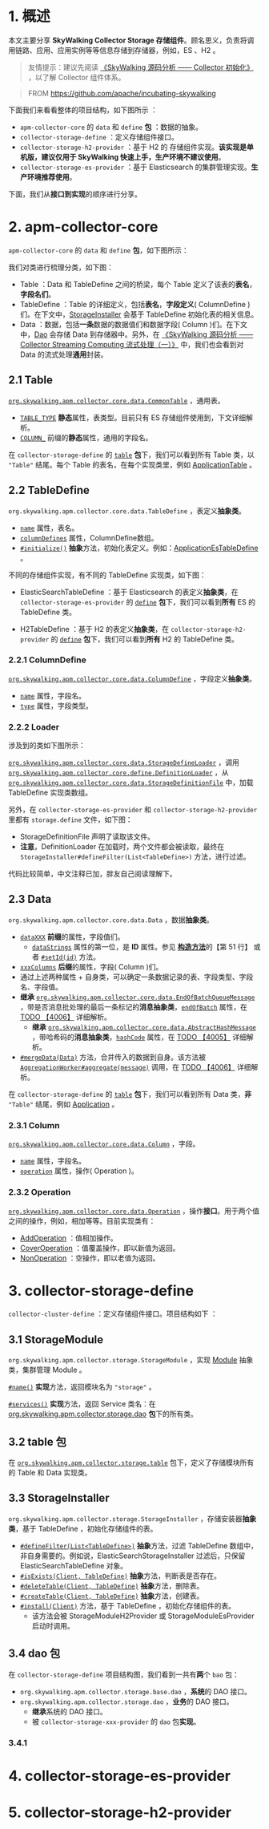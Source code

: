 # 1. 概述

本文主要分享 **SkyWalking Collector Storage 存储组件**。顾名思义，负责将调用链路、应用、应用实例等等信息存储到存储器，例如，ES 、H2 。

> 友情提示：建议先阅读 [《SkyWalking 源码分析 —— Collector 初始化》](http://www.iocoder.cn/SkyWalking/collector-init/?self) ，以了解 Collector 组件体系。

> FROM https://github.com/apache/incubating-skywalking  
> [](http://www.iocoder.cn/images/SkyWalking/2020_08_20/01.jpeg)

下面我们来看看整体的项目结构，如下图所示 ：

[](http://www.iocoder.cn/images/SkyWalking/2020_08_20/02.png)

* `apm-collector-core` 的 `data` 和 `define` **包** ：数据的抽象。 
* `collector-storage-define` ：定义存储组件接口。
* `collector-storage-h2-provider` ：基于 H2 的 存储组件实现。**该实现是单机版，建议仅用于 SkyWalking 快速上手，生产环境不建议使用**。
* `collector-storage-es-provider` ：基于 Elasticsearch 的集群管理实现。**生产环境推荐使用**。

下面，我们从**接口到实现**的顺序进行分享。

# 2. apm-collector-core

`apm-collector-core` 的 `data` 和 `define` **包**，如下图所示：[](http://www.iocoder.cn/images/SkyWalking/2020_08_20/03.png)

我们对类进行梳理分类，如下图：[](http://www.iocoder.cn/images/SkyWalking/2020_08_20/04.png)

* Table ：Data 和 TableDefine 之间的桥梁，每个 Table 定义了该表的**表名**，**字段名们**。
* TableDefine ：Table 的详细定义，包括**表名**，**字段定义**( ColumnDefine )们。在下文中，[StorageInstaller](https://github.com/apache/incubator-skywalking/blob/15328202b8b7df89a609885d9110361ff29ce668/apm-collector/apm-collector-storage/collector-storage-define/src/main/java/org/apache/skywalking/apm/collector/storage/StorageInstaller.java) 会基于 TableDefine 初始化表的相关信息。
* Data ：数据，包括**一条**数据的数据值们和数据字段( Column )们。在下文中，[Dao](https://github.com/apache/incubator-skywalking/blob/15328202b8b7df89a609885d9110361ff29ce668/apm-collector/apm-collector-storage/collector-storage-define/src/main/java/org/apache/skywalking/apm/collector/storage/base/dao/DAO.java) 会存储 Data 到存储器中。另外，在 [《SkyWalking 源码分析 —— Collector Streaming Computing 流式处理（一）》](http://www.iocoder.cn/SkyWalking/collector-streaming-first/?self) 中，我们也会看到对 Data 的流式处理**通用**封装。

## 2.1 Table

[`org.skywalking.apm.collector.core.data.CommonTable`](https://github.com/YunaiV/skywalking/blob/beebd8f8f419ca0b25dc086c71a9b1c580a083d4/apm-collector/apm-collector-core/src/main/java/org/skywalking/apm/collector/core/data/CommonTable.java) ，通用表。

* [`TABLE_TYPE`](https://github.com/YunaiV/skywalking/blob/beebd8f8f419ca0b25dc086c71a9b1c580a083d4/apm-collector/apm-collector-core/src/main/java/org/skywalking/apm/collector/core/data/CommonTable.java#L33) **静态**属性，表类型。目前只有 ES 存储组件使用到，下文详细解析。
* [`COLUMN_`](https://github.com/YunaiV/skywalking/blob/beebd8f8f419ca0b25dc086c71a9b1c580a083d4/apm-collector/apm-collector-core/src/main/java/org/skywalking/apm/collector/core/data/CommonTable.java#L37) 前缀的**静态**属性，通用的字段名。

在 `collector-storage-define` 的 [`table`](https://github.com/YunaiV/skywalking/tree/beebd8f8f419ca0b25dc086c71a9b1c580a083d4/apm-collector/apm-collector-storage/collector-storage-define/src/main/java/org/skywalking/apm/collector/storage/table) **包**下，我们可以看到所有 Table 类，以 `"Table"` 结尾。每个 Table 的表名，在每个实现类里，例如 [ApplicationTable](https://github.com/YunaiV/skywalking/blob/beebd8f8f419ca0b25dc086c71a9b1c580a083d4/apm-collector/apm-collector-storage/collector-storage-define/src/main/java/org/skywalking/apm/collector/storage/table/register/ApplicationTable.java) 。

## 2.2 TableDefine

`org.skywalking.apm.collector.core.data.TableDefine` ，表定义**抽象类**。

* [`name`](https://github.com/YunaiV/skywalking/blob/beebd8f8f419ca0b25dc086c71a9b1c580a083d4/apm-collector/apm-collector-core/src/main/java/org/skywalking/apm/collector/core/data/TableDefine.java#L34) 属性，表名。
* [`columnDefines`](https://github.com/YunaiV/skywalking/blob/beebd8f8f419ca0b25dc086c71a9b1c580a083d4/apm-collector/apm-collector-core/src/main/java/org/skywalking/apm/collector/core/data/TableDefine.java#L38) 属性，ColumnDefine数组。
* [`#initialize()`](https://github.com/YunaiV/skywalking/blob/578ea4f66f11bdfe5dcda25f574a1ed57ca47d24/apm-collector/apm-collector-core/src/main/java/org/skywalking/apm/collector/core/data/TableDefine.java#L48) **抽象**方法，初始化表定义。例如：[ApplicationEsTableDefine](https://github.com/YunaiV/skywalking/blob/578ea4f66f11bdfe5dcda25f574a1ed57ca47d24/apm-collector/apm-collector-storage/collector-storage-es-provider/src/main/java/org/skywalking/apm/collector/storage/es/define/ApplicationEsTableDefine.java#L38) 。

不同的存储组件实现，有不同的 TableDefine 实现类，如下图：[](http://www.iocoder.cn/images/SkyWalking/2020_08_20/05.png)

* ElasticSearchTableDefine ：基于 Elasticsearch 的表定义**抽象类**，在 `collector-storage-es-provider` 的 [`define`](https://github.com/YunaiV/skywalking/tree/beebd8f8f419ca0b25dc086c71a9b1c580a083d4/apm-collector/apm-collector-storage/collector-storage-es-provider/src/main/java/org/skywalking/apm/collector/storage/es/define) **包**下，我们可以看到**所有** ES 的 TableDefine 类。

* H2TableDefine ：基于 H2 的表定义**抽象类**，在 `collector-storage-h2-provider` 的 [`define`](https://github.com/YunaiV/skywalking/tree/beebd8f8f419ca0b25dc086c71a9b1c580a083d4/apm-collector/apm-collector-storage/collector-storage-h2-provider/src/main/java/org/skywalking/apm/collector/storage/h2/define) **包**下，我们可以看到**所有** H2 的 TableDefine 类。

### 2.2.1 ColumnDefine

 [`org.skywalking.apm.collector.core.data.ColumnDefine`](https://github.com/YunaiV/skywalking/blob/beebd8f8f419ca0b25dc086c71a9b1c580a083d4/apm-collector/apm-collector-core/src/main/java/org/skywalking/apm/collector/core/data/ColumnDefine.java) ，字段定义**抽象类**。

* [`name`](https://github.com/YunaiV/skywalking/blob/beebd8f8f419ca0b25dc086c71a9b1c580a083d4/apm-collector/apm-collector-core/src/main/java/org/skywalking/apm/collector/core/data/ColumnDefine.java#L31) 属性，字段名。
* [`type`](https://github.com/YunaiV/skywalking/blob/beebd8f8f419ca0b25dc086c71a9b1c580a083d4/apm-collector/apm-collector-core/src/main/java/org/skywalking/apm/collector/core/data/ColumnDefine.java#L35) 属性，字段类型。

### 2.2.2 Loader

涉及到的类如下图所示：[](http://www.iocoder.cn/images/SkyWalking/2020_08_20/06.png)

[`org.skywalking.apm.collector.core.data.StorageDefineLoader`](https://github.com/YunaiV/skywalking/blob/0aa5e6a49c1f29b43824ebabf6bb7d76b80e3eb7/apm-collector/apm-collector-core/src/main/java/org/skywalking/apm/collector/core/data/StorageDefineLoader.java) ，调用 [`org.skywalking.apm.collector.core.define.DefinitionLoader`](https://github.com/YunaiV/skywalking/blob/0aa5e6a49c1f29b43824ebabf6bb7d76b80e3eb7/apm-collector/apm-collector-core/src/main/java/org/skywalking/apm/collector/core/define/DefinitionLoader.java) ，从 [`org.skywalking.apm.collector.core.data.StorageDefinitionFile`](https://github.com/YunaiV/skywalking/blob/0aa5e6a49c1f29b43824ebabf6bb7d76b80e3eb7/apm-collector/apm-collector-core/src/main/java/org/skywalking/apm/collector/core/data/StorageDefinitionFile.java) 中，加载 TableDefine 实现类数组。

另外，在 `collector-storage-es-provider` 和 `collector-storage-h2-provider` 里都有 `storage.define` 文件，如下图：[](http://www.iocoder.cn/images/SkyWalking/2020_08_20/07.png)

* StorageDefinitionFile 声明了读取该文件。
* **注意**，DefinitionLoader 在加载时，两个文件都会被读取，最终在 `StorageInstaller#defineFilter(List<TableDefine>)` 方法，进行过滤。

代码比较简单，中文注释已加，胖友自己阅读理解下。

## 2.3 Data

`org.skywalking.apm.collector.core.data.Data`  ，数据**抽象类**。

* [`dataXXX`]() **前缀**的属性，字段值们。
    * [`dataStrings`](https://github.com/YunaiV/skywalking/blob/445bf9da669784b28d24f2e31576d3b0673c2852/apm-collector/apm-collector-core/src/main/java/org/skywalking/apm/collector/core/data/Data.java#L30) 属性的第一位，是 **ID** 属性。参见 [**构造方法**](https://github.com/YunaiV/skywalking/blob/445bf9da669784b28d24f2e31576d3b0673c2852/apm-collector/apm-collector-core/src/main/java/org/skywalking/apm/collector/core/data/Data.java#L51)的【第 51 行】 或者 [`#setId(id)`](https://github.com/YunaiV/skywalking/blob/445bf9da669784b28d24f2e31576d3b0673c2852/apm-collector/apm-collector-core/src/main/java/org/skywalking/apm/collector/core/data/Data.java#L142) 方法。
* [`xxxColumns`]() **后缀**的属性，字段( Column )们。
* 通过上述两种属性 + 自身类，可以确定一条数据记录的表、字段类型、字段名、字段值。
* **继承** [`org.skywalking.apm.collector.core.data.EndOfBatchQueueMessage`](https://github.com/YunaiV/skywalking/blob/445bf9da669784b28d24f2e31576d3b0673c2852/apm-collector/apm-collector-core/src/main/java/org/skywalking/apm/collector/core/data/EndOfBatchQueueMessage.java) ，带是否消息批处理的最后一条标记的**消息抽象类**，[`endOfBatch`](https://github.com/YunaiV/skywalking/blob/445bf9da669784b28d24f2e31576d3b0673c2852/apm-collector/apm-collector-core/src/main/java/org/skywalking/apm/collector/core/data/EndOfBatchQueueMessage.java#L31) 属性，在 [TODO 【4006】]() 详细解析。
    * **继承** [`org.skywalking.apm.collector.core.data.AbstractHashMessage`](https://github.com/YunaiV/skywalking/blob/445bf9da669784b28d24f2e31576d3b0673c2852/apm-collector/apm-collector-core/src/main/java/org/skywalking/apm/collector/core/data/AbstractHashMessage.java) ，带哈希码的**消息抽象类**，[`hashCode`](https://github.com/YunaiV/skywalking/blob/445bf9da669784b28d24f2e31576d3b0673c2852/apm-collector/apm-collector-core/src/main/java/org/skywalking/apm/collector/core/data/AbstractHashMessage.java#L38) 属性，在 [TODO 【4005】]() 详细解析。
* [`#mergeData(Data)`](https://github.com/YunaiV/skywalking/blob/445bf9da669784b28d24f2e31576d3b0673c2852/apm-collector/apm-collector-core/src/main/java/org/skywalking/apm/collector/core/data/Data.java#L154) 方法，合并传入的数据到自身。该方法被 [`AggregationWorker#aggregate(message)`](https://github.com/YunaiV/skywalking/blob/445bf9da669784b28d24f2e31576d3b0673c2852/apm-collector/apm-collector-stream/src/main/java/org/skywalking/apm/collector/stream/worker/impl/AggregationWorker.java#L94) 调用，在 [TODO 【4006】]() 详细解析。

在 `collector-storage-define` 的 [`table`](https://github.com/YunaiV/skywalking/tree/beebd8f8f419ca0b25dc086c71a9b1c580a083d4/apm-collector/apm-collector-storage/collector-storage-define/src/main/java/org/skywalking/apm/collector/storage/table) **包**下，我们可以看到所有 Data 类，**非** `"Table"` 结尾，例如 [Application](https://github.com/YunaiV/skywalking/blob/beebd8f8f419ca0b25dc086c71a9b1c580a083d4/apm-collector/apm-collector-storage/collector-storage-define/src/main/java/org/skywalking/apm/collector/storage/table/register/Application.java) 。

### 2.3.1 Column

[`org.skywalking.apm.collector.core.data.Column`](https://github.com/YunaiV/skywalking/blob/445bf9da669784b28d24f2e31576d3b0673c2852/apm-collector/apm-collector-core/src/main/java/org/skywalking/apm/collector/core/data/Column.java) ，字段。

* [`name`](https://github.com/YunaiV/skywalking/blob/445bf9da669784b28d24f2e31576d3b0673c2852/apm-collector/apm-collector-core/src/main/java/org/skywalking/apm/collector/core/data/Column.java#L31) 属性，字段名。
* [`operation`](https://github.com/YunaiV/skywalking/blob/445bf9da669784b28d24f2e31576d3b0673c2852/apm-collector/apm-collector-core/src/main/java/org/skywalking/apm/collector/core/data/Column.java#L35) 属性，操作( Operation )。

### 2.3.2 Operation

[`org.skywalking.apm.collector.core.data.Operation`](https://github.com/YunaiV/skywalking/blob/445bf9da669784b28d24f2e31576d3b0673c2852/apm-collector/apm-collector-core/src/main/java/org/skywalking/apm/collector/core/data/Operation.java) ，操作**接口**。用于两个值之间的操作，例如，相加等等。目前实现类有：

* [AddOperation](https://github.com/YunaiV/skywalking/blob/445bf9da669784b28d24f2e31576d3b0673c2852/apm-collector/apm-collector-core/src/main/java/org/skywalking/apm/collector/core/data/operator/AddOperation.java) ：值相加操作。
* [CoverOperation](https://github.com/YunaiV/skywalking/blob/445bf9da669784b28d24f2e31576d3b0673c2852/apm-collector/apm-collector-core/src/main/java/org/skywalking/apm/collector/core/data/operator/CoverOperation.java) ：值覆盖操作，即以新值为返回。
* [NonOperation](https://github.com/YunaiV/skywalking/blob/445bf9da669784b28d24f2e31576d3b0673c2852/apm-collector/apm-collector-core/src/main/java/org/skywalking/apm/collector/core/data/operator/NonOperation.java) ：空操作，即以老值为返回。

# 3. collector-storage-define

`collector-cluster-define` ：定义存储组件接口。项目结构如下 ：

[](http://www.iocoder.cn/images/SkyWalking/2020_08_20/08.png)

## 3.1 StorageModule

`org.skywalking.apm.collector.storage.StorageModule` ，实现 [Module](https://github.com/YunaiV/skywalking/blob/40823179d7228207b06b603b9a1c09dfc4f78593/apm-collector/apm-collector-core/src/main/java/org/skywalking/apm/collector/core/module/Module.java) 抽象类，集群管理 Module 。

[`#name()`](https://github.com/YunaiV/skywalking/blob/445bf9da669784b28d24f2e31576d3b0673c2852/apm-collector/apm-collector-storage/collector-storage-define/src/main/java/org/skywalking/apm/collector/storage/StorageModule.java#L67) **实现**方法，返回模块名为 `"storage"` 。

[`#services()`](https://github.com/YunaiV/skywalking/blob/445bf9da669784b28d24f2e31576d3b0673c2852/apm-collector/apm-collector-storage/collector-storage-define/src/main/java/org/skywalking/apm/collector/storage/StorageModule.java#L71) **实现**方法，返回 Service 类名：在 [org.skywalking.apm.collector.storage.dao](https://github.com/YunaiV/skywalking/tree/445bf9da669784b28d24f2e31576d3b0673c2852/apm-collector/apm-collector-storage/collector-storage-define/src/main/java/org/skywalking/apm/collector/storage/dao) **包**下的所有类。

## 3.2 table 包

在 [`org.skywalking.apm.collector.storage.table`](https://github.com/YunaiV/skywalking/tree/445bf9da669784b28d24f2e31576d3b0673c2852/apm-collector/apm-collector-storage/collector-storage-define/src/main/java/org/skywalking/apm/collector/storage/table) 包下，定义了存储模块所有的 Table 和 Data 实现类。

## 3.3 StorageInstaller

`org.skywalking.apm.collector.storage.StorageInstaller` ，存储安装器**抽象类**，基于 TableDefine ，初始化存储组件的表。

* [`#defineFilter(List<TableDefine>)`](https://github.com/YunaiV/skywalking/blob/2b700457124e7d4f788343d8bcd9a03d2e273aca/apm-collector/apm-collector-storage/collector-storage-define/src/main/java/org/skywalking/apm/collector/storage/StorageInstaller.java#L71) **抽象**方法，过滤 TableDefine 数组中，非自身需要的。例如说，ElasticSearchStorageInstaller 过滤后，只保留 ElasticSearchTableDefine 对象。
* [`#isExists(Client, TableDefine)`](https://github.com/YunaiV/skywalking/blob/2b700457124e7d4f788343d8bcd9a03d2e273aca/apm-collector/apm-collector-storage/collector-storage-define/src/main/java/org/skywalking/apm/collector/storage/StorageInstaller.java#L81) **抽象**方法，判断表是否存在。
* [`#deleteTable(Client, TableDefine)`](https://github.com/YunaiV/skywalking/blob/2b700457124e7d4f788343d8bcd9a03d2e273aca/apm-collector/apm-collector-storage/collector-storage-define/src/main/java/org/skywalking/apm/collector/storage/StorageInstaller.java#L81) **抽象**方法，删除表。
* [`#createTable(Client, TableDefine)`](https://github.com/YunaiV/skywalking/blob/2b700457124e7d4f788343d8bcd9a03d2e273aca/apm-collector/apm-collector-storage/collector-storage-define/src/main/java/org/skywalking/apm/collector/storage/StorageInstaller.java#L81) **抽象**方法，创建表。
* [`#install(Client)`](https://github.com/YunaiV/skywalking/blob/2b700457124e7d4f788343d8bcd9a03d2e273aca/apm-collector/apm-collector-storage/collector-storage-define/src/main/java/org/skywalking/apm/collector/storage/StorageInstaller.java#L39) 方法，基于 TableDefine ，初始化存储组件的表。
    * 该方法会被 StorageModuleH2Provider 或 StorageModuleEsProvider 启动时调用。

## 3.4 dao 包

在 `collector-storage-define` 项目结构图，我们看到一共有**两**个 `bao` 包：

* `org.skywalking.apm.collector.storage.base.dao` ，**系统**的 DAO 接口。
* `org.skywalking.apm.collector.storage.dao` ，**业务**的 DAO 接口。
    * **继承**系统的 DAO 接口。
    * 被 `collector-storage-xxx-provider` 的 `dao` 包**实现**。

[](http://www.iocoder.cn/images/SkyWalking/2020_08_20/09.png)

### 3.4.1 

# 4. collector-storage-es-provider

# 5. collector-storage-h2-provider


